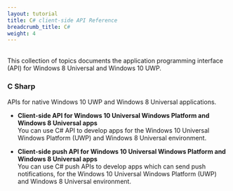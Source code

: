 ```yaml
---
layout: tutorial
title: C# client-side API Reference
breadcrumb_title: C#
weight: 4
---
```

<!-- NLS_CHARSET=UTF-8 -->
<br/>
This collection of topics documents the application programming interface (API) for Windows 8 Universal and Windows 10 UWP.

### C Sharp
APIs for native Windows 10 UWP and Windows 8 Universal applications.
* **Client-side API for Windows 10 Universal Windows Platform and Windows 8 Universal apps**  
    You can use C# API to develop apps for the Windows 10 Universal Windows Platform (UWP) and Windows 8 Universal environment.

* **Client-side push API for Windows 10 Universal Windows Platform and Windows 8 Universal apps**  
    You can use C# push APIs to develop apps which can send push notifications, for the Windows 10 Universal Windows Platform (UWP) and Windows 8 Universal environment.
